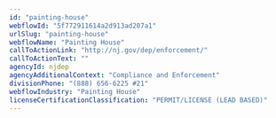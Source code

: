 ```yaml
---
id: "painting-house"
webflowId: "5f772911614a2d913ad207a1"
urlSlug: "painting-house"
webflowName: "Painting House"
callToActionLink: "http://nj.gov/dep/enforcement/"
callToActionText: ""
agencyId: njdep
agencyAdditionalContext: "Compliance and Enforcement"
divisionPhone: "(888) 656-6225 #21"
webflowIndustry: "Painting House"
licenseCertificationClassification: "PERMIT/LICENSE (LEAD BASED)"
---
```

